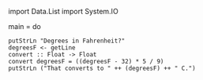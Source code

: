 import Data.List
import System.IO

main = do
    
    putStrLn "Degrees in Fahrenheit?"
    degreesF <- getLine
    convert :: Float -> Float
    convert degreesF = ((degreesF - 32) * 5 / 9)
    putStrLn ("That converts to " ++ (degreesF) ++ " C.")
